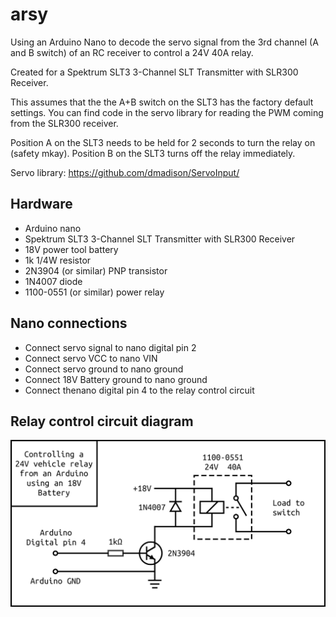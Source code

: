 # arsy
Using an Arduino Nano to decode the servo signal from the 3rd channel (A and B switch) of an RC receiver to control a 24V 40A relay.

Created for a Spektrum SLT3 3-Channel SLT Transmitter with SLR300 Receiver.

This assumes that the the A+B switch on the SLT3 has the factory default settings. You can find code in the servo library for reading the PWM coming from the SLR300 receiver.

Position A on the SLT3 needs to be held for 2 seconds to turn the relay on (safety mkay).
Position B on the SLT3 turns off the relay immediately.

Servo library: https://github.com/dmadison/ServoInput/

## Hardware
- Arduino nano
- Spektrum SLT3 3-Channel SLT Transmitter with SLR300 Receiver
- 18V power tool battery
- 1k 1/4W resistor
- 2N3904 (or similar) PNP transistor
- 1N4007 diode
- 1100-0551 (or similar) power relay
## Nano connections
- Connect servo signal to nano digital pin 2
- Connect servo VCC to nano VIN
- Connect servo ground to nano ground
- Connect 18V Battery ground to nano ground
- Connect thenano digital pin 4 to the relay control circuit

## Relay control circuit diagram
![circuit diagram 1](circuitDiagram.png)
